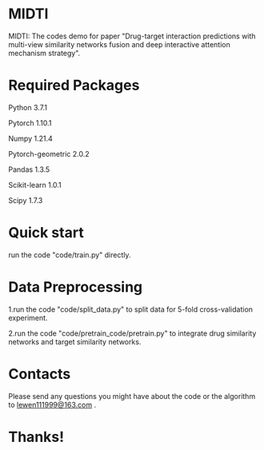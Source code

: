 # MIDTI
MIDTI: The codes demo for paper "Drug-target interaction predictions with multi-view similarity networks fusion and deep interactive attention mechanism strategy".

# Required Packages
Python 3.7.1

Pytorch 1.10.1

Numpy 1.21.4

Pytorch-geometric 2.0.2

Pandas 1.3.5

Scikit-learn 1.0.1

Scipy 1.7.3

# Quick start
run the code "code/train.py" directly.

# Data Preprocessing
1.run the code "code/split_data.py" to split data for 5-fold cross-validation experiment.

2.run the code "code/pretrain_code/pretrain.py" to integrate drug similarity networks and target similarity networks.

# Contacts
Please send any questions you might have about the code or the algorithm to lewen111999@163.com .

# Thanks!
